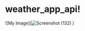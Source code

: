 # weather_app_api!

![My Image](![Screenshot (132)](https://user-images.githubusercontent.com/78090262/229265943-72b95605-e6d8-4231-97ea-553923e5ca05.png)
)
